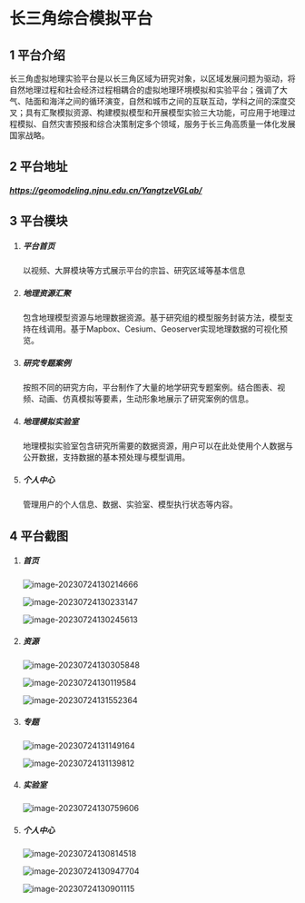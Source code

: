 # 长三角综合模拟平台

## 1 平台介绍

​		长三角虚拟地理实验平台是以长三角区域为研究对象，以区域发展问题为驱动，将自然地理过程和社会经济过程相耦合的虚拟地理环境模拟和实验平台；强调了大气、陆面和海洋之间的循环演变，自然和城市之间的互联互动，学科之间的深度交叉；具有汇聚模拟资源、构建模拟模型和开展模型实验三大功能，可应用于地理过程模拟、自然灾害预报和综合决策制定多个领域，服务于长三角高质量一体化发展国家战略。

## 2 平台地址

##### https://geomodeling.njnu.edu.cn/YangtzeVGLab/

## **3 平台模块**

1. ##### 平台首页

   以视频、大屏模块等方式展示平台的宗旨、研究区域等基本信息

2. ##### 地理资源汇聚

   包含地理模型资源与地理数据资源。基于研究组的模型服务封装方法，模型支持在线调用。基于Mapbox、Cesium、Geoserver实现地理数据的可视化预览。

3. ##### 研究专题案例

   按照不同的研究方向，平台制作了大量的地学研究专题案例。结合图表、视频、动画、仿真模拟等要素，生动形象地展示了研究案例的信息。

4. ##### 地理模拟实验室

   地理模拟实验室包含研究所需要的数据资源，用户可以在此处使用个人数据与公开数据，支持数据的基本预处理与模型调用。

5. ##### 个人中心

   管理用户的个人信息、数据、实验室、模型执行状态等内容。



## 4 平台截图

1. ##### 首页

   ![image-20230724130214666](./doc.assets/image-20230724130214666.png)

   ![image-20230724130233147](./doc.assets/image-20230724130233147.png)

   ![image-20230724130245613](./doc.assets/image-20230724130245613.png)

2. ##### 资源

   ![image-20230724130305848](./doc.assets/image-20230724130305848.png)

   ![image-20230724130119584](./doc.assets/image-20230724130119584.png)

   ![image-20230724131552364](./doc.assets/image-20230724131552364.png)

3. ##### 专题

   ![image-20230724131149164](./doc.assets/image-20230724131149164.png)

   ![image-20230724131139812](./doc.assets/image-20230724131139812.png)

4. ##### 实验室

   ![image-20230724130759606](./doc.assets/image-20230724130759606.png)

5. ##### 个人中心

   ![image-20230724130814518](./doc.assets/image-20230724130814518.png)

   ![image-20230724130947704](./doc.assets/image-20230724130947704.png)

   ![image-20230724130901115](./doc.assets/image-20230724130901115.png)